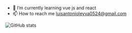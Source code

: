 - 🌱 I’m currently learning vue js and react
- 📫 How to reach me luisantonioleyva0524@gmail.com

<!---
luisleyva0524/luisleyva0524 is a ✨ special ✨ repository because its `README.md` (this file) appears on your GitHub profile.
You can click the Preview link to take a look at your changes.
--->
<!--
![Stats](https://github-readme-stats.vercel.app/api?username=luisleyva0524&show_icons=true&border_radius=10%&count_private=true&theme=dracula)
--->
![GitHub stats](https://github-readme-stats.vercel.app/api?username=luisleyva0524&hide=contribs,prs&show_icons=true&theme=dracula)

<!---
![<About github stats>](https://github-readme-stats.vercel.app/api?username=luisleyva0524&show_icons=true&theme=dracula)
--->
<!---
![<Programming language statistics>](https://github-readme-stats.vercel.app/api/top-langs/?username=luisleyva0524)(https://github.com/luisleyva0524/luisleyva0524/README.md)
--->
